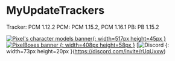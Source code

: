 # MyUpdateTrackers
Tracker: PCM 1.12.2
PCM: PCM 1.15.2, PCM 1.16.1
PB: PB 1.15.2

[![Pixel's character models banner](https://i.imgur.com/1CdaNz9.png){: width=517px height=45px }](http://curseforge.com/minecraft/mc-mods/pixels-character-models)
[![PixelBoxes banner](https://i.imgur.com/SKATzEB.png) {: width=408px height=58px }](http://curseforge.com/minecraft/mc-mods/pixelboxes)
[![Discord](https://img.shields.io/discord/739256333152419881?color=blue&label=%20&logo=discord&logoColor=white&style=flat-square) {: width=73px height=20px }(https://discord.com/invite/rUqUxxw)
